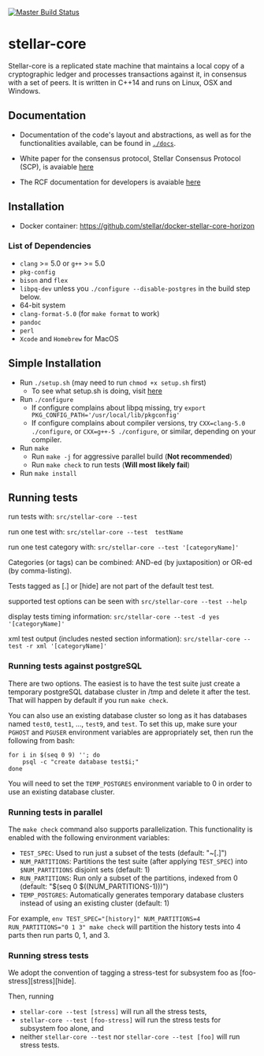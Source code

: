 [![Master Build Status](https://travis-ci.org/stellar/stellar-core.svg?branch=auto)](https://travis-ci.org/stellar/stellar-core)

# stellar-core #

Stellar-core is a replicated state machine that maintains a local copy of a cryptographic ledger and processes transactions against it, in consensus with a set of peers.
It is written in C++14 and runs on Linux, OSX and Windows.

## Documentation ##

* Documentation of the code's layout and abstractions, as well as for the
functionalities available, can be found in
[`./docs`](https://github.com/sensify-security/stellar-core/tree/master/docs).

* White paper for the consensus protocol, Stellar Consensus Protocol (SCP), is avaiable [here](https://www.stellar.org/papers/stellar-consensus-protocol.pdf)

* The RCF documentation for developers is avaiable [here](https://datatracker.ietf.org/doc/draft-mazieres-dinrg-scp/)

## Installation ##
* Docker container: https://github.com/stellar/docker-stellar-core-horizon

### List of Dependencies ###

- `clang` >= 5.0 or `g++` >= 5.0
- `pkg-config`
- `bison` and `flex`
- `libpq-dev` unless you `./configure --disable-postgres` in the build step below.
- 64-bit system
- `clang-format-5.0` (for `make format` to work)
- `pandoc`
- `perl`
- `Xcode` and `Homebrew` for MacOS

## Simple Installation ##

* Run `./setup.sh` (may need to run `chmod +x setup.sh` first)
    * To see what setup.sh is doing, visit [here](https://github.com/sensify-security/stellar-core/blob/master/INSTALL.md)
* Run `./configure`   
    * If configure complains about libpq missing, try `export PKG_CONFIG_PATH='/usr/local/lib/pkgconfig'`
    * If configure complains about compiler versions, try `CXX=clang-5.0 ./configure`, or `CXX=g++-5 ./configure`, or similar, depending on your compiler.
* Run `make`
    * Run `make -j` for aggressive parallel build (**Not recommended**)
    * Run `make check` to run tests (**Will most likely fail**)
* Run `make install`

## Running tests ##

run tests with:
  `src/stellar-core --test`

run one test with:
  `src/stellar-core --test  testName`

run one test category with:
  `src/stellar-core --test '[categoryName]'`

Categories (or tags) can be combined: AND-ed (by juxtaposition) or OR-ed (by comma-listing).

Tests tagged as [.] or [hide] are not part of the default test test.

supported test options can be seen with
  `src/stellar-core --test --help`

display tests timing information:
  `src/stellar-core --test -d yes '[categoryName]'`

xml test output (includes nested section information):
  `src/stellar-core --test -r xml '[categoryName]'`

### Running tests against postgreSQL ###

There are two options.  The easiest is to have the test suite just
create a temporary postgreSQL database cluster in /tmp and delete it
after the test.  That will happen by default if you run `make check`.

You can also use an existing database cluster so long as it has
databases named `test0`, `test1`, ..., `test9`, and `test`.  To set
this up, make sure your `PGHOST` and `PGUSER` environment variables
are appropriately set, then run the following from bash:

    for i in $(seq 0 9) ''; do
        psql -c "create database test$i;"
    done

You will need to set the `TEMP_POSTGRES` environment variable to 0
in order to use an existing database cluster.

### Running tests in parallel ###

The `make check` command also supports parallelization. This functionality is
enabled with the following environment variables:
* `TEST_SPEC`: Used to run just a subset of the tests (default: "~[.]")
* `NUM_PARTITIONS`: Partitions the test suite (after applying `TEST_SPEC`) into
`$NUM_PARTITIONS` disjoint sets (default: 1)
* `RUN_PARTITIONS`: Run only a subset of the partitions, indexed from 0
(default: "$(seq 0 $((NUM_PARTITIONS-1)))")
* `TEMP_POSTGRES`: Automatically generates temporary database clusters instead
of using an existing cluster (default: 1)

For example,
`env TEST_SPEC="[history]" NUM_PARTITIONS=4 RUN_PARTITIONS="0 1 3" make check`
will partition the history tests into 4 parts then run parts 0, 1, and 3.

### Running stress tests ###
We adopt the convention of tagging a stress-test for subsystem foo as [foo-stress][stress][hide].

Then, running
* `stellar-core --test [stress]` will run all the stress tests,
* `stellar-core --test [foo-stress]` will run the stress tests for subsystem foo alone, and
* neither `stellar-core --test` nor `stellar-core --test [foo]` will run stress tests.


